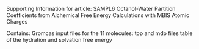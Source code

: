 Supporting Information for article:
SAMPL6 Octanol-Water Partition Coefficients from Alchemical Free Energy Calculations with MBIS Atomic Charges

Contains:
Gromcas input files for the 11 molecules: top and mdp files
table of the hydration and solvation free energy
